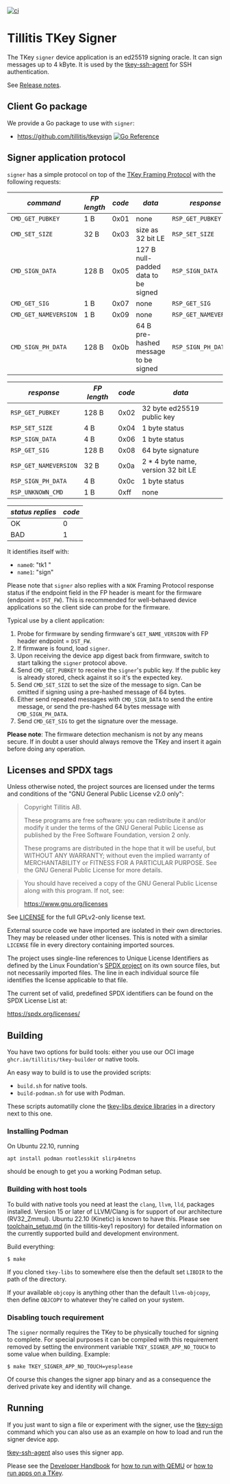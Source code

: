 [![ci](https://github.com/tillitis/tkey-device-signer/actions/workflows/ci.yaml/badge.svg?branch=main&event=push)](https://github.com/tillitis/tkey-device-signer/actions/workflows/ci.yaml)

# Tillitis TKey Signer

The TKey `signer` device application is an ed25519 signing oracle. It
can sign messages up to 4 kByte. It is used by the
[tkey-ssh-agent](https://github.com/tillitis/tillitis-key1-apps) for
SSH authentication.

See [Release notes](RELEASE.md).

## Client Go package

We provide a Go package to use with `signer`:

- https://github.com/tillitis/tkeysign [![Go Reference](https://pkg.go.dev/badge/github.com/tillitis/tkeysign.svg)](https://pkg.go.dev/github.com/tillitis/tkeysign)

## Signer application protocol

`signer` has a simple protocol on top of the [TKey Framing
Protocol](https://dev.tillitis.se/protocol/#framing-protocol) with the
following requests:

| *command*             | *FP length* | *code* | *data*                              | *response*            |
|-----------------------|-------------|--------|-------------------------------------|-----------------------|
| `CMD_GET_PUBKEY`      | 1 B         | 0x01   | none                                | `RSP_GET_PUBKEY`      |
| `CMD_SET_SIZE`        | 32 B        | 0x03   | size as 32 bit LE                   | `RSP_SET_SIZE`        |
| `CMD_SIGN_DATA`       | 128 B       | 0x05   | 127 B null-padded data to be signed | `RSP_SIGN_DATA`       |
| `CMD_GET_SIG`         | 1 B         | 0x07   | none                                | `RSP_GET_SIG`         |
| `CMD_GET_NAMEVERSION` | 1 B         | 0x09   | none                                | `RSP_GET_NAMEVERSION` |
| `CMD_SIGN_PH_DATA`    | 128 B       | 0x0b   | 64 B pre-hashed message to be signed| `RSP_SIGN_PH_DATA`       |

| *response*            | *FP length* | *code* | *data*                             |
|-----------------------|-------------|--------|------------------------------------|
| `RSP_GET_PUBKEY`      | 128 B       | 0x02   | 32 byte ed25519 public key         |
| `RSP_SET_SIZE`        | 4 B         | 0x04   | 1 byte status                      |
| `RSP_SIGN_DATA`       | 4 B         | 0x06   | 1 byte status                      |
| `RSP_GET_SIG`         | 128 B       | 0x08   | 64 byte signature                  |
| `RSP_GET_NAMEVERSION` | 32 B        | 0x0a   | 2 * 4 byte name, version 32 bit LE |
| `RSP_SIGN_PH_DATA`    | 4 B         | 0x0c   | 1 byte status                      |
| `RSP_UNKNOWN_CMD`     | 1 B         | 0xff   | none                               |

| *status replies* | *code* |
|------------------|--------|
| OK               | 0      |
| BAD              | 1      |

It identifies itself with:

- `name0`: "tk1  "
- `name1`: "sign"

Please note that `signer` also replies with a `NOK` Framing Protocol
response status if the endpoint field in the FP header is meant for
the firmware (endpoint = `DST_FW`). This is recommended for
well-behaved device applications so the client side can probe for the
firmware.

Typical use by a client application:

1. Probe for firmware by sending firmware's `GET_NAME_VERSION` with FP
   header endpoint = `DST_FW`.
2. If firmware is found, load `signer`.
3. Upon receiving the device app digest back from firmware, switch to
   start talking the `signer` protocol above.
4. Send `CMD_GET_PUBKEY` to receive the `signer`'s public key. If the
   public key is already stored, check against it so it's the expected
   key.
5. Send `CMD_SET_SIZE` to set the size of the message to sign. Can be
   omitted if signing using a pre-hashed message of 64 bytes.
6. Either send repeated messages with `CMD_SIGN_DATA` to send the
   entire message, or send the pre-hashed 64 bytes message with
   `CMD_SIGN_PH_DATA`.
7. Send `CMD_GET_SIG` to get the signature over the message.

**Please note**: The firmware detection mechanism is not by any means
secure. If in doubt a user should always remove the TKey and insert it
again before doing any operation.

## Licenses and SPDX tags

Unless otherwise noted, the project sources are licensed under the
terms and conditions of the "GNU General Public License v2.0 only":

> Copyright Tillitis AB.
>
> These programs are free software: you can redistribute it and/or
> modify it under the terms of the GNU General Public License as
> published by the Free Software Foundation, version 2 only.
>
> These programs are distributed in the hope that it will be useful,
> but WITHOUT ANY WARRANTY; without even the implied warranty of
> MERCHANTABILITY or FITNESS FOR A PARTICULAR PURPOSE. See the GNU
> General Public License for more details.

> You should have received a copy of the GNU General Public License
> along with this program. If not, see:
>
> https://www.gnu.org/licenses

See [LICENSE](LICENSE) for the full GPLv2-only license text.

External source code we have imported are isolated in their own
directories. They may be released under other licenses. This is noted
with a similar `LICENSE` file in every directory containing imported
sources.

The project uses single-line references to Unique License Identifiers
as defined by the Linux Foundation's [SPDX project](https://spdx.org/)
on its own source files, but not necessarily imported files. The line
in each individual source file identifies the license applicable to
that file.

The current set of valid, predefined SPDX identifiers can be found on
the SPDX License List at:

https://spdx.org/licenses/

## Building

You have two options for build tools: either you use our OCI image
`ghcr.io/tillitis/tkey-builder` or native tools.

An easy way to build is to use the provided scripts:

- `build.sh` for native tools.
- `build-podman.sh` for use with Podman.

These scripts automatilly clone the [tkey-libs device
libraries](https://github.com/tillitis/tkey-libs) in a directory next
to this one.

### Installing Podman

On Ubuntu 22.10, running

```
apt install podman rootlesskit slirp4netns
```

should be enough to get you a working Podman setup.

### Building with host tools

To build with native tools you need at least the `clang`, `llvm`,
`lld`, packages installed. Version 15 or later of LLVM/Clang is for
support of our architecture (RV32\_Zmmul). Ubuntu 22.10 (Kinetic) is
known to have this. Please see
[toolchain_setup.md](https://github.com/tillitis/tillitis-key1/blob/main/doc/toolchain_setup.md)
(in the tillitis-key1 repository) for detailed information on the
currently supported build and development environment.

Build everything:

```
$ make
```

If you cloned `tkey-libs` to somewhere else then the default set
`LIBDIR` to the path of the directory.

If your available `objcopy` is anything other than the default
`llvm-objcopy`, then define `OBJCOPY` to whatever they're called on
your system.

### Disabling touch requirement

The `signer` normally requires the TKey to be physically touched for
signing to complete. For special purposes it can be compiled with this
requirement removed by setting the environment variable
`TKEY_SIGNER_APP_NO_TOUCH` to some value when building. Example: 

```
$ make TKEY_SIGNER_APP_NO_TOUCH=yesplease
```

Of course this changes the signer app binary and as a consequence the
derived private key and identity will change.

## Running

If you just want to sign a file or experiment with the signer, use the
[tkey-sign](https://github.com/tillitis/tkey-sign-cli) command which
you can also use as an example on how to load and run the signer
device app.

[tkey-ssh-agent](https://github.com/tillitis/tillitis-key1-apps) also
uses this signer app.

Please see the [Developer Handbook](https://dev.tillitis.se/) for [how
to run with QEMU](https://dev.tillitis.se/tools/#qemu-emulator) or
[how to run apps on a
TKey](https://dev.tillitis.se/devapp/#running-tkey-apps).
